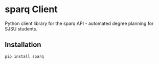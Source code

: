 # sparq Client

Python client library for the sparq API - automated degree planning for SJSU students.

## Installation

```bash
pip install sparq